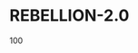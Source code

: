 # REBELLION-2.0                                                                                                          

100
